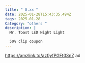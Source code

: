 ```yaml
---
title: " 8.xx "
date: 2025-01-28T15:43:35.494Z
tags: 2025-01-28
Category: "others "
description: |
  Mr. Toast LED Night Light  

  50% clip coupon
---
```

https://amzlink.to/az0yfPGFt03nZ  ad